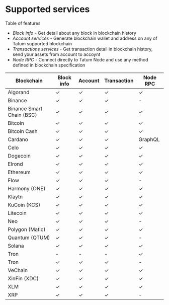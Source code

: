 # Supported services

Table of features 

- *Block info* - Get detail about any block in blockchain history
- *Account services* - Generate blockchain wallet and address on any of Tatum supported blockchain
- *Transactions services* - Get transaction detail in blockchain history, send your assets from account to accoynt
- *Node RPC* - Connect directly to Tatum Node and use any method defined in blockchain specification

 Blockchain | Block info | Account | Transaction | Node RPC
-----|----------|---------|---------|---------
 Algorand | ✓| ✓ | ✓| ✓
 Binance  | ✓ | ✓ | ✓| -
 Binance Smart Chain (BSC) | ✓ | ✓ | ✓| ✓
 Bitcoin | ✓ | ✓ | ✓| ✓
 Bitcoin Cash | ✓ | ✓ | ✓| ✓
 Cardano | ✓ | ✓ | ✓| GraphQL
 Celo | ✓ | ✓ | ✓| ✓
 Dogecoin | ✓ | ✓ | ✓| ✓
 Elrond | ✓ | ✓ | ✓| ✓
 Ethereum | ✓ | ✓ | ✓| ✓
 Flow | ✓ | ✓ | ✓| -
 Harmony (ONE) | ✓ | ✓ | ✓ | ✓ 
 Klaytn | ✓ | ✓ | ✓ | ✓
 KuCoin (KCS) | ✓ | ✓ | ✓ | ✓
 Litecoin | ✓ | ✓ | ✓ | ✓
 Neo | ✓| ✓ | ✓| -
 Polygon (Matic) | ✓| ✓ | ✓|✓ 
 Quantum (QTUM) | ✓| ✓ | ✓| -
 Solana | ✓| ✓ | ✓| ✓
  Tron | -| - | -| ✓
 Tron | ✓| ✓ | ✓| -
 VeChain | ✓| ✓ | ✓|  ✓
 XinFin (XDC) | ✓| ✓ | ✓| ✓
 XLM | ✓| ✓ | ✓| ✓
 XRP | ✓| ✓ | ✓| -
